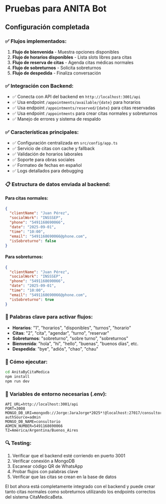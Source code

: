 # Pruebas para ANITA Bot

## Configuración completada

### ✅ Flujos implementados:
1. **Flujo de bienvenida** - Muestra opciones disponibles
2. **Flujo de horarios disponibles** - Lista slots libres para citas
3. **Flujo de reserva de citas** - Agenda citas médicas normales
4. **Flujo de sobreturnos** - Solicita sobreturnos
5. **Flujo de despedida** - Finaliza conversación

### ✅ Integración con Backend:
- ✅ Conecta con API del backend en `http://localhost:3001/api`
- ✅ Usa endpoint `/appointments/available/{date}` para horarios
- ✅ Usa endpoint `/appointments/reserved/{date}` para citas reservadas
- ✅ Usa endpoint `/appointments` para crear citas normales y sobreturnos
- ✅ Manejo de errores y sistema de respaldo

### ✅ Características principales:
- ✅ Configuración centralizada en `src/config/app.ts`
- ✅ Servicio de citas con cache y fallback
- ✅ Validación de horarios laborales
- ✅ Soporte para obras sociales
- ✅ Formateo de fechas en español
- ✅ Logs detallados para debugging

### 📋 Estructura de datos enviada al backend:

#### Para citas normales:
```json
{
  "clientName": "Juan Pérez",
  "socialWork": "INSSSEP",
  "phone": "5491168690066",
  "date": "2025-09-01",
  "time": "10:00",
  "email": "5491168690066@phone.com",
  "isSobreturno": false
}
```

#### Para sobreturnos:
```json
{
  "clientName": "Juan Pérez",
  "socialWork": "INSSSEP", 
  "phone": "5491168690066",
  "date": "2025-09-01",
  "time": "10:00",
  "email": "5491168690066@phone.com",
  "isSobreturno": true
}
```

### 🔧 Palabras clave para activar flujos:
- **Horarios**: "1", "horarios", "disponibles", "turnos", "horario"
- **Citas**: "2", "cita", "agendar", "turno", "reservar"
- **Sobreturnos**: "sobreturno", "sobre turno", "sobreturnos"
- **Bienvenida**: "hola", "hi", "hello", "buenas", "buenos días", etc.
- **Despedida**: "bye", "adiós", "chao", "chau"

### 🚀 Cómo ejecutar:
```bash
cd AnitaByCitaMedica
npm install
npm run dev
```

### 📝 Variables de entorno necesarias (.env):
```
API_URL=http://localhost:3001/api
PORT=3008
MONGO_DB_URI=mongodb://Jorge:JaraJorge*2025*!@localhost:27017/consultorio?authSource=admin
MONGO_DB_NAME=consultorio
ADMIN_NUMBER=5491168690066
TZ=America/Argentina/Buenos_Aires
```

### 🔍 Testing:
1. Verificar que el backend esté corriendo en puerto 3001
2. Verificar conexión a MongoDB
3. Escanear código QR de WhatsApp
4. Probar flujos con palabras clave
5. Verificar que las citas se crean en la base de datos

El bot ahora está completamente integrado con el backend y puede crear tanto citas normales como sobreturnos utilizando los endpoints correctos del sistema CitaMedicaBeta.
